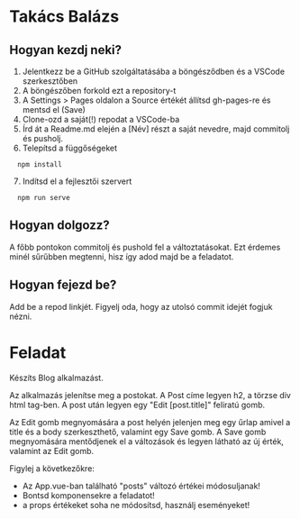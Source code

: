 # Takács Balázs

## Hogyan kezdj neki?

1. Jelentkezz be a GitHub szolgáltatásába a böngésződben és a VSCode szerkesztőben
2. A böngészőben forkold ezt a repository-t
3. A Settings > Pages oldalon a Source értékét állítsd gh-pages-re és mentsd el (Save)
4. Clone-ozd a saját(!) repodat a VSCode-ba
5. Írd át a Readme.md elején a [Név] részt a saját nevedre, majd commitolj és pusholj.
6. Telepítsd a függőségeket
```
  npm install
```
7. Indítsd el a fejlesztői szervert
```
  npm run serve
```

## Hogyan dolgozz?

A főbb pontokon commitolj és pushold fel a változtatásokat. Ezt érdemes minél sűrűbben megtenni, hisz így adod majd be a feladatot.

## Hogyan fejezd be?

Add be a repod linkjét. Figyelj oda, hogy az utolsó commit idejét fogjuk nézni.

# Feladat
Készíts Blog alkalmazást.

Az alkalmazás jelenítse meg a postokat. A Post címe legyen h2, a törzse div html tag-ben. A post után legyen egy "Edit [post.title]" feliratú gomb.

Az Edit gomb megnyomására a post helyén jelenjen meg egy űrlap amivel a title és a body szerkeszthető, valamint egy Save gomb. A Save gomb megnyomására mentődjenek el a változások és legyen látható az új érték, valamint az Edit gomb.

Figylej a következőkre:

* Az App.vue-ban található "posts" változó értékei módosuljanak!
* Bontsd komponensekre a feladatot!
* a props értékeket soha ne módosítsd, használj eseményeket!